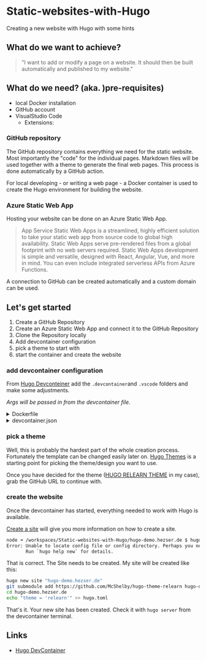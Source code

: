 # Static-websites-with-Hugo

Creating a new website with Hugo with some hints

## What do we want to achieve?

> "I want to add or modify a page on a website. It should then be built automatically and published to my website."

## What do we need? (aka. )pre-requisites)

- local Docker installation
- GitHub account
- VisualStudio Code
   - Extensions: 

### GitHub repository

The GitHub repository contains everything we need for the static website. Most importantly the "code" for the individual pages. Markdown files will be used together with a theme to generate the final web pages. This process is done automatically by a GitHub action.

For local developing - or writing a web page - a Docker container is used to create the Hugo environment for building the website.

### Azure Static Web App

Hosting your website can be done on an Azure Static Web App.

> App Service Static Web Apps is a streamlined, highly efficient solution to take your static web app from source code to global high availability.
Static Web Apps serve pre-rendered files from a global footprint with no web servers required. Static Web Apps development is simple and versatile, designed with React, Angular, Vue, and more in mind. You can even include integrated serverless APIs from Azure Functions.

A connection to GitHub can be created automatically and a custom domain can be used.

## Let's get started

1. Create a GitHub Repository
2. Create an Azure Static Web App and connect it to the GitHub Repository
3. Clone the Repository locally
4. Add devcontainer configuration
5. pick a theme to start with
6. start the container and create the website

### add devcontainer configuration

From [Hugo Devconteiner](https://github.com/microsoft/vscode-dev-containers/blob/main/containers/hugo/README.md) add the ```.devcontainer```and ```.vscode``` folders and make some adjustments.

*Args will be passed in from the devcontainer file.*

<details>
<summary>Dockerfile</summary>

```Dockerfile
# Update the NODE_VERSION arg in docker-compose.yml to pick a Node version: 18, 16, 14
ARG NODE_VERSION=20
FROM mcr.microsoft.com/devcontainers/javascript-node:${NODE_VERSION}

# VARIANT can be either 'hugo' for the standard version or 'hugo_extended' for the extended version.
ARG VARIANT=hugo_extended
# VERSION can be either 'latest' or a specific version number
ARG VERSION

# Hugo dev server port
EXPOSE 1313

# [Optional] Uncomment this section to install additional OS packages you may want.
#
RUN apt-get update && export DEBIAN_FRONTEND=noninteractive \
    && apt-get -y install --no-install-recommends golang ca-certificates openssl git curl

# Install Hugo
RUN rm -rf /var/lib/apt/lists/* && \
    case ${VERSION} in \
    latest) \
    export VERSION=$(curl -s https://api.github.com/repos/gohugoio/hugo/releases/latest | grep "tag_name" | awk '{print substr($2, 3, length($2)-4)}') ;;\
    esac && \
    echo ${VERSION} && \
    wget -O hugo_extended_${VERSION}_linux-amd64.deb https://github.com/gohugoio/hugo/releases/download/v${VERSION}/hugo_extended_${VERSION}_linux-amd64.deb && \
    dpkg -i hugo_extended_${VERSION}_linux-amd64.deb

# [Optional] Uncomment if you want to install more global node packages
# RUN sudo -u node npm install -g <your-package-list-here>
```

</details>

<details>
<summary>devcontainer.json</summary>

```json
{
	"name": "Hugo (Community)",
	"build": {
		"dockerfile": "Dockerfile",
		"args": {
			// Update VARIANT to pick hugo variant.
			// Example variants: hugo, hugo_extended
			// Rebuild the container if it already exists to update.
			"VARIANT": "hugo_extended",
			// Update VERSION to pick a specific hugo version.
			// Example versions: latest, 0.73.0, 0,71.1
			// Rebuild the container if it already exists to update.
			"VERSION": "latest",
			// Update NODE_VERSION to pick the Node.js version: 12, 14
			"NODE_VERSION": "20"
		}
	},

	// Configure tool-specific properties.
	"customizations": {
		// Configure properties specific to VS Code.
		"vscode": {
			// Set *default* container specific settings.json values on container create.
			"settings": { 
				"html.format.templating": true
			},
			
			// Add the IDs of extensions you want installed when the container is created.
			"extensions": [
				"bungcip.better-toml",
				"davidanson.vscode-markdownlint"
			]
		}
	},

	// Use 'forwardPorts' to make a list of ports inside the container available locally.
	"forwardPorts": [
		1313
	],

	// Use 'postCreateCommand' to run commands after the container is created.
	// "postCreateCommand": "uname -a",

	// Set `remoteUser` to `root` to connect as root instead. More info: https://aka.ms/vscode-remote/containers/non-root.
	"remoteUser": "node"
}
```

</details>

### pick a theme

Well, this is probably the hardest part of the whole creation process. Fortunately the template can be changed easily later on. [Hugo Themes](https://themes.gohugo.io/) is a starting point for picking the theme/design you want to use.

Once you have decided for the theme ([HUGO RELEARN THEME](https://mcshelby.github.io/hugo-theme-relearn/index.html) in my case), grab the GitHub URL to continue with.

### create the website

Once the devcontainer has started, everything needed to work with Hugo is available.

[Create a site](https://gohugo.io/getting-started/quick-start/) will give you more information on how to create a site.

```bash
node ➜ /workspaces/Static-websites-with-Hugo/hugo-demo.hezser.de $ hugo server
Error: Unable to locate config file or config directory. Perhaps you need to create a new site.
       Run `hugo help new` for details.
```

That is correct. The Site needs to be created. My site will be created like this:

```bash
hugo new site "hugo-demo.hezser.de"
git submodule add https://github.com/McShelby/hugo-theme-relearn hugo-demo.hezser.de/themes/relearn
cd hugo-demo.hezser.de
echo "theme = 'relearn'" >> hugo.toml
```

That's it. Your new site has been created. Check it with ```hugo server``` from the devcontainer terminal.

## Links

- [Hugo DevContainer](https://github.com/microsoft/vscode-dev-containers/blob/main/containers/hugo/README.md)
